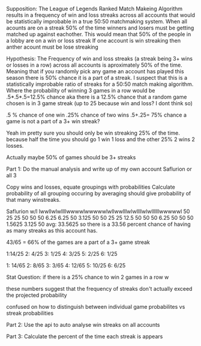 Supposition:
The League of Legends Ranked Match Makeing Algorithm results in a frequency of win and loss streaks across all accounts 
that would be statistically improbable in a true 50:50 matchmaking system.
When all acounts are on a streak 50% of the time winners and losers must be getting matched up against eachother.
This would mean that 50% of the people in a lobby are on a win or loss streak
If one account is win streaking then anther acount must be lose streaking

Hypothesis:
The Frequency of win and loss streaks (a streak being 3+ wins or losses in a row) across all accounts is aproximately 50% of the time.
Meaning that if you randomly pick any game an account has played this season there is 50% chance it is a part of a  streak. 
I suspect that this is a statistically improbable ratio of streaks for a 50:50 match making algorithm. 
Where the probability of winning 3 games in a row would be .5*.5*.5=12.5% chance aka there is a 12.5% chance  that a random game chosen is in 3 game streak (up to 25 because win and loss? I dont think so)

.5 % chance of one win .25% chance of two wins .5+.25= 75% chance a game is not a part of a 3+ win streak? 

Yeah im pretty sure you should only be win streaking 25% of the time. because half the time you should go 1 win 1 loss and the other 25% 2 wins 2 losses.

Actually maybe 50% of games should be 3+ streaks



Part 1:
Do the manual analysis and write up of my own account Saflurion or all 3

Copy wins and losses, equate groupings with probabilities
Calculate probability of all grouping occuring by averaging should give probability of that many winstreaks.

Saflurion w/l
lwwllwlwllllwwwwlwwwwwlwllwwlllwlwllllwlwllllllwwwwwl
50 25 25 50 50 50 6.25 6.25 50 3.125 50 50 25 25 12.5 50 50 50 6.25 50 50 50 1.5625 3.125 50
avg: 33.5625
so there is a 33.56 percent chance of having as many streaks as this account has.

43/65 = 66% of the games are a part of a 3+ game streak

1:14/25 
2: 4/25 
3: 1/25 
4: 3/25 
5: 2/25 
6: 1/25 

1: 14/65 
2: 8/65
3: 3/65
4: 12/65
5: 10/25
6: 6/25

Stat Question: if there is a 25% chance to win 2 games in a row w


these numbers suggest that the frequency of streaks don't actually exceed the projected probability

confused on how to distinguish between individual game probabilites vs streak probabilities

Part 2:
Use the api to auto analyse win streaks on all accounts

Part 3:
Calculate the percent of the time each streak is appears
